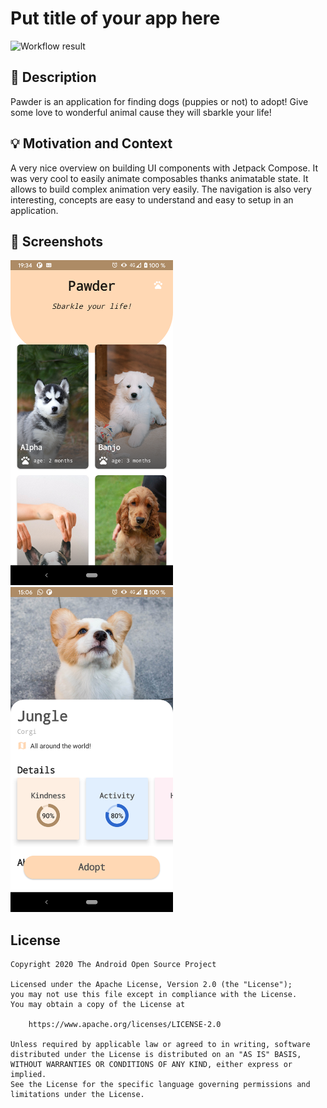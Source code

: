 # Put title of your app here

<!--- Replace <OWNER> with your Github Username and <REPOSITORY> with the name of your repository. -->
<!--- You can find both of these in the url bar when you open your repository in github. -->
![Workflow result](https://github.com/Oleur/Pawder/workflows/Check/badge.svg)


## :scroll: Description
<!--- Describe your app in one or two sentences -->
Pawder is an application for finding dogs (puppies or not) to adopt!
Give some love to wonderful animal cause they will sbarkle your life!

## :bulb: Motivation and Context
<!--- Optionally point readers to interesting parts of your submission. -->
<!--- What are you especially proud of? -->
A very nice overview on building UI components with Jetpack Compose.
It was very cool to easily animate composables thanks animatable state. It allows to build complex animation very easily.
The navigation is also very interesting, concepts are easy to understand and easy to setup in an application.


## :camera_flash: Screenshots
<!-- You can add more screenshots here if you like -->
<img src="/results/screenshot_1.png" width="260">&emsp;<img src="/results/screenshot_2.png" width="260">

## License
```
Copyright 2020 The Android Open Source Project

Licensed under the Apache License, Version 2.0 (the "License");
you may not use this file except in compliance with the License.
You may obtain a copy of the License at

    https://www.apache.org/licenses/LICENSE-2.0

Unless required by applicable law or agreed to in writing, software
distributed under the License is distributed on an "AS IS" BASIS,
WITHOUT WARRANTIES OR CONDITIONS OF ANY KIND, either express or implied.
See the License for the specific language governing permissions and
limitations under the License.
```